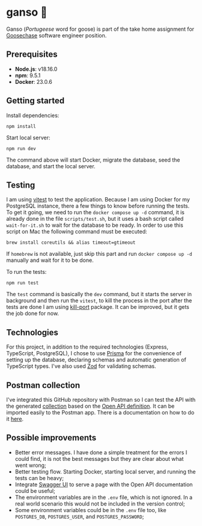 # ganso 🪿

Ganso (_Portugeese_ word for goose) is part of the take home assignment for [Goosechase](https://www.goosechase.com/) software engineer position.

## Prerequisites

- **Node.js**: v18.16.0
- **npm**: 9.5.1
- **Docker**: 23.0.6

## Getting started

Install dependencies:

```
npm install
```

Start local server:

```
npm run dev
```

The command above will start Docker, migrate the database, seed the database, and start the local server.

## Testing

I am using [vitest](https://vitest.dev/) to test the application. Because I am using Docker for my PostgreSQL instance, there a few things to know before running the tests. To get it going, we need to run the `docker compose up -d` command, it is already done in the file `scripts/test.sh`, but it uses a bash script called `wait-for-it.sh` to wait for the database to be ready. In order to use this script on Mac the following command must be executed:

```
brew install coreutils && alias timeout=gtimeout
```

If `homebrew` is not available, just skip this part and run `docker compose up -d` manually and wait for it to be done.

To run the tests:

```
npm run test
```

The `test` command is basically the `dev` command, but it starts the server in background and then run the `vitest`, to kill the process in the port after the tests are done I am using [kill-port](https://www.npmjs.com/package/kill-port) package. It can be improved, but it gets the job done for now.

## Technologies

For this project, in addition to the required technologies (Express, TypeScript, PostgreSQL), I chose to use [Prisma](https://www.prisma.io/) for the convenience of setting up the database, declaring schemas and automatic generation of TypeScript types. I've also used [Zod](https://zod.dev/) for validating schemas.

## Postman collection

I've integrated this GitHub repository with Postman so I can test the API with the generated [collection](postman/collections/ganso.json) based on the [Open API definition](postman/schemas/index.yaml). It can be imported easily to the Postman app. There is a documentation on how to do it [here](https://learning.postman.com/docs/getting-started/importing-and-exporting-data/#importing-data-into-postman).

## Possible improvements

- Better error messages. I have done a simple treatment for the errors I could find, it is not the best messages but they are clear about what went wrong;
- Better testing flow. Starting Docker, starting local server, and running the tests can be heavy;
- Integrate [Swagger UI](https://swagger.io/tools/swagger-ui/) to serve a page with the Open API documentation could be useful;
- The environment variables are in the `.env` file, which is not ignored. In a real world scenario this would not be included in the version control;
- Some environment variables could be in the `.env` file too, like `POSTGRES_DB`, `POSTGRES_USER`, and `POSTGRES_PASSWORD`;
